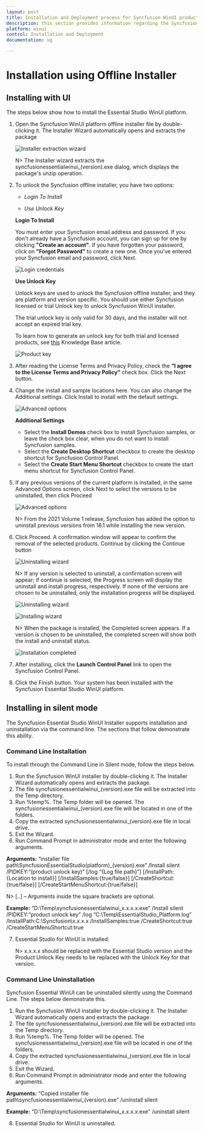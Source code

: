 ```yaml
---
layout: post
title: Installation and Deployment process for Syncfusion WinUI products
description: this section provides information regarding the Syncfusion WinUI Offline installer and steps for installing it
platform: winui
control: Installation and Deployment
documentation: ug

---
```


# Installation using Offline Installer

## Installing with UI   

The steps below show how to install the Essential Studio WinUI platform.

1.	Open the Syncfusion WinUI platform offline installer file by double-clicking it. The Installer Wizard automatically opens and extracts the package

    ![Installer extraction wizard](Platform_images/Step-by-Step-Installation_img1.png)

    N> The Installer wizard extracts the syncfusionessentialwinui_(version).exe dialog, which displays the package's unzip operation.

2.	To unlock the Syncfusion offline installer, you have two options:

   
    * *Login To Install*
   
    * *Use Unlock Key*
   
   
   
    **Login To Install**
   
    You must enter your Syncfusion email address and password. If you don't already have a Syncfusion account, you can sign up for one by clicking **"Create an account"**. If you have forgotten your password, click on **"Forgot Password"** to create a new one. Once you've entered your Syncfusion email and password, click Next.

    ![Login credentials](Platform_images/Step-by-Step-Installation_img2.png)   


    **Use Unlock Key**
   
    Unlock keys are used to unlock the Syncfusion offline installer, and they are platform and version specific. You should use either Syncfusion licensed or trial Unlock key to unlock Syncfusion WinUI installer.
   
    The trial unlock key is only valid for 30 days, and the installer will not accept an expired trial key. 
   
    To learn how to generate an unlock key for both trial and licensed products, see [this](https://www.syncfusion.com/kb/2326) Knowledge Base article.

    ![Product key](Platform_images/Step-by-Step-Installation_img3.png)   


3.	After reading the License Terms and Privacy Policy, check the **“I agree to the License Terms and Privacy Policy”** check box. Click the Next button.


4.	Change the install and sample locations here. You can also change the Additional settings. Click Install to install with the default settings.


    ![Advanced options](Platform_images/Step-by-Step-Installation_img4.png)

    **Additional Settings**
    
	* Select the **Install Demos** check box to install Syncfusion samples, or leave the check box clear, when you do not want to install Syncfusion samples.
    * Select the **Create Desktop Shortcut** checkbox to create the desktop shortcut for Syncfusion Control Panel.
	* Select the **Create Start Menu Shortcut** checkbox to create the start menu shortcut for Syncfusion Control Panel.



5.	If any previous versions of the current platform is installed, in the same Advanced Options screen, click Next to select the versions to be uninstalled, then click Proceed


    ![Advanced options](Platform_images/Step-by-Step-Installation_img7.png)
	
	
	N> From the 2021 Volume 1 release, Syncfusion has added the option to uninstall previous versions from 18.1 while installing the new version.
	

6.	Click Proceed. A confirmation window will appear to confirm the removal of the selected products. Continue by clicking the Continue button

	![Uninstalling wizard](Platform_images/Step-by-Step-Installation_img10.png)
	
	
	N> If any version is selected to uninstall, a confirmation screen will appear; if continue is selected, the Progress screen will display the uninstall and install progress, respectively. If none of the versions are chosen to be uninstalled, only the installation progress will be displayed.
	
	
	![Uninstalling wizard](Platform_images/Step-by-Step-Installation_img8.png)


	![Installing wizard](Platform_images/Step-by-Step-Installation_img5.png)
	
	
	N> When the package is installed, the Completed screen appears. If a version is chosen to be uninstalled, the completed screen will show both the install and uninstall status.

    
	![Installation completed](Platform_images/Step-by-Step-Installation_img9.png)


7.  After installing, click the **Launch Control Panel** link to open the Syncfusion Control Panel.


8.  Click the Finish button. Your system has been installed with the Syncfusion Essential Studio WinUI platform.

## Installing in silent mode

The Syncfusion Essential Studio WinUI Installer supports installation and uninstallation via the command line. The sections that follow demonstrate this ability.

### Command Line Installation

To install through the Command Line in Silent mode, follow the steps below.

1.	Run the Syncfusion WinUI installer by double-clicking it. The Installer Wizard automatically opens and extracts the package.
2.	The file syncfusionessentialwinui_(version).exe file will be extracted into the Temp directory.
3.	Run %temp%. The Temp folder will be opened. The syncfusionessentialwinui_(version).exe file will be located in one of the folders.
4.	Copy the extracted syncfusionessentialwinui_(version).exe file in local drive.
5.	Exit the Wizard.
6.	Run Command Prompt in administrator mode and enter the following arguments.


   **Arguments:** “installer file path\SyncfusionEssentialStudio(platform)_(version).exe” /Install silent /PIDKEY:“(product unlock key)” [/log “{Log file path}”] [/InstallPath:{Location to install}] [/InstallSamples:{true/false}] [/CreateShortcut:{true/false}] [/CreateStartMenuShortcut:{true/false}]


   N> [..] – Arguments inside the square brackets are optional.

   **Example:** “D:\Temp\syncfusionessentialwinui_x.x.x.x.exe” /Install silent /PIDKEY:“product unlock key” /log “C:\Temp\EssentialStudio_Platform.log” /InstallPath:C:\Syncfusion\x.x.x.x /InstallSamples:true /CreateShortcut:true /CreateStartMenuShortcut:true

	
7. Essential Studio for WinUI is installed.

   N> x.x.x.x should be replaced with the Essential Studio version and the Product Unlock Key needs to be replaced with the Unlock Key for that version.
   

### Command Line Uninstallation

Syncfusion Essential WinUI can be uninstalled silently using the Command Line. The steps below demonstrate this.

1.	Run the Syncfusion WinUI installer by double-clicking it. The Installer Wizard automatically opens and extracts the package.
2.	The file syncfusionessentialwinui_(version).exe file will be extracted into the Temp directory.
3.	Run %temp%. The Temp folder will be opened. The syncfusionessentialwinui_(version).exe file will be located in one of the folders.
4.	Copy the extracted syncfusionessentialwinui_(version).exe file in local drive.
5.	Exit the Wizard.
6.	Run Command Prompt in administrator mode and enter the following arguments.

   
   **Arguments:** “Copied installer file path\syncfusionessentialwinui_(version).exe” /uninstall silent 

   **Example:** “D:\Temp\syncfusionessentialwinui_x.x.x.x.exe" /uninstall silent


8. Essential Studio for WinUI is uninstalled.

   
   
